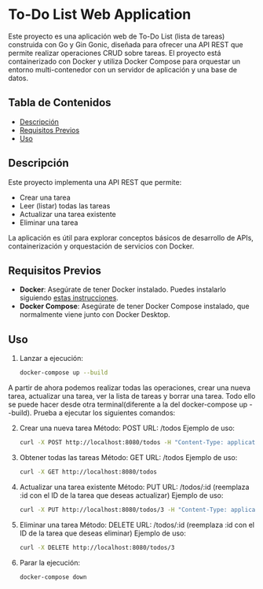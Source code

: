 # To-Do List Web Application

Este proyecto es una aplicación web de To-Do List (lista de tareas) construida con Go y Gin Gonic, diseñada para ofrecer una API REST que permite realizar operaciones CRUD sobre tareas. El proyecto está containerizado con Docker y utiliza Docker Compose para orquestar un entorno multi-contenedor con un servidor de aplicación y una base de datos.

## Tabla de Contenidos
- [Descripción](#descripción)
- [Requisitos Previos](#requisitos-previos)
- [Uso](#uso)

## Descripción
Este proyecto implementa una API REST que permite:
- Crear una tarea
- Leer (listar) todas las tareas
- Actualizar una tarea existente
- Eliminar una tarea

La aplicación es útil para explorar conceptos básicos de desarrollo de APIs, containerización y orquestación de servicios con Docker.

## Requisitos Previos
- **Docker**: Asegúrate de tener Docker instalado. Puedes instalarlo siguiendo [estas instrucciones](https://docs.docker.com/get-docker/).
- **Docker Compose**: Asegúrate de tener Docker Compose instalado, que normalmente viene junto con Docker Desktop.

## Uso
1. Lanzar a ejecución:
    ```bash
    docker-compose up --build
    
A partir de ahora podemos realizar todas las operaciones, crear una nueva tarea, actualizar una tarea, ver la lista de tareas y borrar una tarea. Todo ello se puede hacer desde otra terminal(diferente a la del docker-compose up --build). Prueba a ejecutar los siguientes comandos:
    
2. Crear una nueva tarea
Método: POST
URL: /todos
Ejemplo de uso: 
    ```bash
    curl -X POST http://localhost:8080/todos -H "Content-Type: application/json" -d '{"id": "3", "title": "Third Task", "status": "pending"}'

3. Obtener todas las tareas
Método: GET
URL: /todos
Ejemplo de uso: 
    ```bash
    curl -X GET http://localhost:8080/todos

4. Actualizar una tarea existente
Método: PUT
URL: /todos/:id (reemplaza :id con el ID de la tarea que deseas actualizar)
Ejemplo de uso: 
    ```bash
    curl -X PUT http://localhost:8080/todos/3 -H "Content-Type: application/json" -d '{"title": "Tarea 3 actualizada", "status": "completed"}'

5. Eliminar una tarea
Método: DELETE
URL: /todos/:id (reemplaza :id con el ID de la tarea que deseas eliminar)
Ejemplo de uso: 
    ```bash
    curl -X DELETE http://localhost:8080/todos/3
    
6. Parar la ejecución:
    ```bash
    docker-compose down


   

